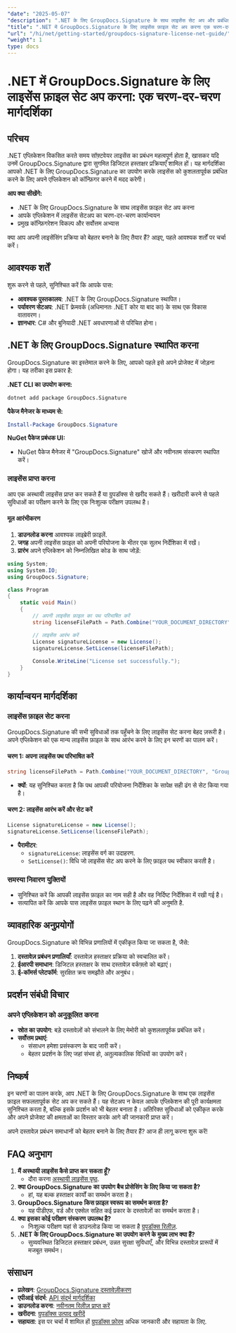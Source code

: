 ```yaml
---
"date": "2025-05-07"
"description": ".NET के लिए GroupDocs.Signature के साथ लाइसेंस सेट अप और प्रबंधित करने का तरीका जानें। यह विस्तृत गाइड इंस्टॉलेशन से लेकर लाइसेंस कॉन्फ़िगरेशन तक, सब कुछ कवर करती है।"
"title": ".NET में GroupDocs.Signature के लिए लाइसेंस फ़ाइल सेट अप करना एक चरण-दर-चरण मार्गदर्शिका"
"url": "/hi/net/getting-started/groupdocs-signature-license-net-guide/"
"weight": 1
type: docs
---
```

# .NET में GroupDocs.Signature के लिए लाइसेंस फ़ाइल सेट अप करना: एक चरण-दर-चरण मार्गदर्शिका

## परिचय
.NET एप्लिकेशन विकसित करते समय सॉफ़्टवेयर लाइसेंस का प्रबंधन महत्वपूर्ण होता है, खासकर यदि उनमें GroupDocs.Signature द्वारा सुगमित डिजिटल हस्ताक्षर प्रक्रियाएँ शामिल हों। यह मार्गदर्शिका आपको .NET के लिए GroupDocs.Signature का उपयोग करके लाइसेंस को कुशलतापूर्वक प्रबंधित करने के लिए अपने एप्लिकेशन को कॉन्फ़िगर करने में मदद करेगी।

**आप क्या सीखेंगे:**
- .NET के लिए GroupDocs.Signature के साथ लाइसेंस फ़ाइल सेट अप करना
- आपके एप्लिकेशन में लाइसेंस सेटअप का चरण-दर-चरण कार्यान्वयन
- प्रमुख कॉन्फ़िगरेशन विकल्प और सर्वोत्तम अभ्यास

क्या आप अपनी लाइसेंसिंग प्रक्रिया को बेहतर बनाने के लिए तैयार हैं? आइए, पहले आवश्यक शर्तों पर चर्चा करें।

## आवश्यक शर्तें
शुरू करने से पहले, सुनिश्चित करें कि आपके पास:
- **आवश्यक पुस्तकालय**: .NET के लिए GroupDocs.Signature स्थापित।
- **पर्यावरण सेटअप**: .NET फ्रेमवर्क (अधिमानतः .NET कोर या बाद का) के साथ एक विकास वातावरण।
- **ज्ञानधार**: C# और बुनियादी .NET अवधारणाओं से परिचित होना।

## .NET के लिए GroupDocs.Signature स्थापित करना
GroupDocs.Signature का इस्तेमाल करने के लिए, आपको पहले इसे अपने प्रोजेक्ट में जोड़ना होगा। यह तरीका इस प्रकार है:

**.NET CLI का उपयोग करना:**
```bash
dotnet add package GroupDocs.Signature
```

**पैकेज मैनेजर के माध्यम से:**
```powershell
Install-Package GroupDocs.Signature
```

**NuGet पैकेज प्रबंधक UI:**
- NuGet पैकेज मैनेजर में "GroupDocs.Signature" खोजें और नवीनतम संस्करण स्थापित करें।

### लाइसेंस प्राप्त करना
आप एक अस्थायी लाइसेंस प्राप्त कर सकते हैं या ग्रुपडॉक्स से खरीद सकते हैं। खरीदारी करने से पहले सुविधाओं का परीक्षण करने के लिए एक निःशुल्क परीक्षण उपलब्ध है।

#### मूल आरंभीकरण
1. **डाउनलोड करना** आवश्यक लाइब्रेरी फ़ाइलें.
2. **जगह** अपनी लाइसेंस फ़ाइल को अपनी परियोजना के भीतर एक सुलभ निर्देशिका में रखें।
3. **प्रारंभ** अपने एप्लिकेशन को निम्नलिखित कोड के साथ जोड़ें:

```csharp
using System;
using System.IO;
using GroupDocs.Signature;

class Program
{
    static void Main()
    {
        // अपनी लाइसेंस फ़ाइल का पथ परिभाषित करें
        string licenseFilePath = Path.Combine("YOUR_DOCUMENT_DIRECTORY", "GroupDocs.license");

        // लाइसेंस आरंभ करें
        License signatureLicense = new License();
        signatureLicense.SetLicense(licenseFilePath);
        
        Console.WriteLine("License set successfully.");
    }
}
```

## कार्यान्वयन मार्गदर्शिका
### लाइसेंस फ़ाइल सेट करना
GroupDocs.Signature की सभी सुविधाओं तक पहुँचने के लिए लाइसेंस सेट करना बेहद ज़रूरी है। अपने एप्लिकेशन को एक मान्य लाइसेंस फ़ाइल के साथ आरंभ करने के लिए इन चरणों का पालन करें।

#### चरण 1: अपना लाइसेंस पथ परिभाषित करें
```csharp
string licenseFilePath = Path.Combine("YOUR_DOCUMENT_DIRECTORY", "GroupDocs.license");
```
- **क्यों**: यह सुनिश्चित करता है कि पथ आपकी परियोजना निर्देशिका के सापेक्ष सही ढंग से सेट किया गया है।

#### चरण 2: लाइसेंस आरंभ करें और सेट करें
```csharp
License signatureLicense = new License();
signatureLicense.SetLicense(licenseFilePath);
```
- **पैरामीटर**:
  - `signatureLicense`: लाइसेंस वर्ग का उदाहरण.
  - `SetLicense()`: विधि जो लाइसेंस सेट अप करने के लिए फ़ाइल पथ स्वीकार करती है।

### समस्या निवारण युक्तियों
- सुनिश्चित करें कि आपकी लाइसेंस फ़ाइल का नाम सही है और वह निर्दिष्ट निर्देशिका में रखी गई है।
- सत्यापित करें कि आपके पास लाइसेंस फ़ाइल स्थान के लिए पढ़ने की अनुमति है.

## व्यावहारिक अनुप्रयोगों
GroupDocs.Signature को विभिन्न प्रणालियों में एकीकृत किया जा सकता है, जैसे:
1. **दस्तावेज़ प्रबंधन प्रणालियाँ**: दस्तावेज़ हस्ताक्षर प्रक्रिया को स्वचालित करें।
2. **ईआरपी समाधान**: डिजिटल हस्ताक्षर के साथ दस्तावेज़ वर्कफ़्लो को बढ़ाएं।
3. **ई-कॉमर्स प्लेटफॉर्म**: सुरक्षित क्रय समझौते और अनुबंध।

## प्रदर्शन संबंधी विचार
### अपने एप्लिकेशन को अनुकूलित करना
- **स्रोत का उपयोग**: बड़े दस्तावेज़ों को संभालने के लिए मेमोरी को कुशलतापूर्वक प्रबंधित करें।
- **सर्वोत्तम प्रथाएं**:
  - संसाधन हमेशा प्रसंस्करण के बाद जारी करें।
  - बेहतर प्रदर्शन के लिए जहां संभव हो, अतुल्यकालिक विधियों का उपयोग करें।

## निष्कर्ष
इन चरणों का पालन करके, आप .NET के लिए GroupDocs.Signature के साथ एक लाइसेंस फ़ाइल सफलतापूर्वक सेट अप कर सकते हैं। यह सेटअप न केवल आपके एप्लिकेशन की पूरी कार्यक्षमता सुनिश्चित करता है, बल्कि इसके प्रदर्शन को भी बेहतर बनाता है। अतिरिक्त सुविधाओं को एकीकृत करके और अपने प्रोजेक्ट की क्षमताओं का विस्तार करके आगे की जानकारी प्राप्त करें।

अपने दस्तावेज़ प्रबंधन समाधानों को बेहतर बनाने के लिए तैयार हैं? आज ही लागू करना शुरू करें!

## FAQ अनुभाग
1. **मैं अस्थायी लाइसेंस कैसे प्राप्त कर सकता हूँ?**
   - दौरा करना [अस्थायी लाइसेंस पृष्ठ](https://purchase.groupdocs.com/temporary-license/).
2. **क्या GroupDocs.Signature का उपयोग बैच प्रोसेसिंग के लिए किया जा सकता है?**
   - हां, यह बल्क हस्ताक्षर कार्यों का समर्थन करता है।
3. **GroupDocs.Signature किस फ़ाइल स्वरूप का समर्थन करता है?**
   - यह पीडीएफ, वर्ड और एक्सेल सहित कई प्रकार के दस्तावेज़ों का समर्थन करता है।
4. **क्या इसका कोई परीक्षण संस्करण उपलब्ध है?**
   - निःशुल्क परीक्षण यहां से डाउनलोड किया जा सकता है [ग्रुपडॉक्स रिलीज़](https://releases.groupdocs.com/signature/net/).
5. **.NET के लिए GroupDocs.Signature का उपयोग करने के मुख्य लाभ क्या हैं?**
   - सुव्यवस्थित डिजिटल हस्ताक्षर प्रबंधन, उन्नत सुरक्षा सुविधाएँ, और विभिन्न दस्तावेज़ प्रारूपों में मजबूत समर्थन।

## संसाधन
- **प्रलेखन**: [GroupDocs.Signature दस्तावेज़ीकरण](https://docs.groupdocs.com/signature/net/)
- **एपीआई संदर्भ**: [API संदर्भ मार्गदर्शिका](https://reference.groupdocs.com/signature/net/)
- **डाउनलोड करना**: [नवीनतम रिलीज़ प्राप्त करें](https://releases.groupdocs.com/signature/net/)
- **खरीदना**: [ग्रुपडॉक्स उत्पाद खरीदें](https://purchase.groupdocs.com/buy)
- **सहायता**: इस पर चर्चा में शामिल हों [ग्रुपडॉक्स फ़ोरम](https://forum.groupdocs.com/c/signature/) अधिक जानकारी और सहायता के लिए.